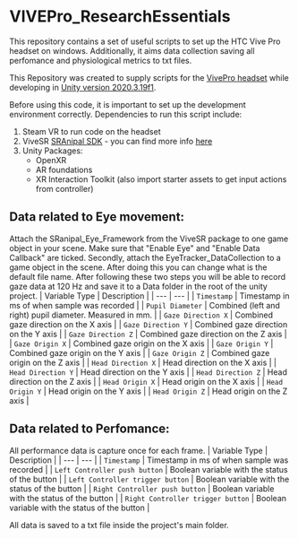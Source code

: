 # VIVEPro_ResearchEssentials

This repository contains a set of useful scripts to set up the HTC Vive Pro headset on windows. Additionally, it aims data collection saving all perfomance and physiological metrics to txt files.

This Repository was created to supply scripts for the [VivePro headset](https://www.vive.com/eu/product/vive-pro/) while developing in [Unity version 2020.3.19f1](https://unity3d.com/unity/whats-new/2020.3.19).

Before using this code, it is important to set up the development environment correctly. Dependencies to run this script include:

1. Steam VR to run code on the headset
2. ViveSR [SRAnipal SDK](https://hub.vive.com/en-US/download) - you can find more info [here](https://dl.vive.com/Tracker/Guideline/Vive%20Face%20Tracker%20Developer%20Quick%20Start.pdf)
3. Unity Packages: 
   - OpenXR
   - AR foundations 
   - XR Interaction Toolkit (also import starter assets to get input actions from controller)

## Data related to Eye movement: 

Attach the SRanipal_Eye_Framework from the ViveSR package to one game object in your scene. Make sure that "Enable Eye" and "Enable Data Callback" are ticked.
Secondly, attach the EyeTracker_DataCollection to a game object in the scene. After doing this you can change what is the default file name. After following these two steps you will be able to record gaze data at 120 Hz and save it to a Data folder in the root of the unity project.
| Variable Type | Description | 
| --- | --- |
| `Timestamp` | Timestamp in ms of when sample was recorded |
| `Pupil Diameter` | Combined (left and right) pupil diameter. Measured in mm. |
| `Gaze Direction X` | Combined gaze direction on the X axis |
| `Gaze Direction Y` | Combined gaze direction on the Y axis |
| `Gaze Direction Z` | Combined gaze direction on the Z axis |
| `Gaze Origin X` | Combined gaze origin on the X axis |
| `Gaze Origin Y` | Combined gaze origin on the Y axis |
| `Gaze Origin Z` | Combined gaze origin on the Z axis |
| `Head Direction X` | Head direction on the X axis |
| `Head Direction Y` | Head direction on the Y axis |
| `Head Direction Z` | Head direction on the Z axis |
| `Head Origin X` | Head origin on the X axis |
| `Head Origin Y` | Head origin on the Y axis |
| `Head Origin Z` | Head origin on the Z axis |

## Data related to Perfomance: 
All performance data is capture once for each frame.
| Variable Type | Description | 
| --- | --- |
| `Timestamp` | Timestamp in ms of when sample was recorded |
| `Left Controller push button` | Boolean variable with the status of the button |
| `Left Controller trigger button` | Boolean variable with the status of the button |
| `Right Controller push button` | Boolean variable with the status of the button |
| `Right Controller trigger button` | Boolean variable with the status of the button |

All data is saved to a txt file inside the project's main folder.
